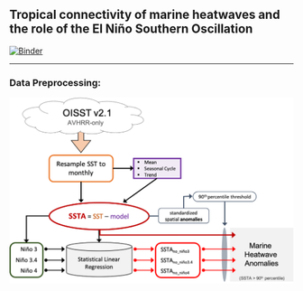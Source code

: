 ## Tropical connectivity of marine heatwaves and the role of the El Niño Southern Oscillation

[![Binder](https://binder.pangeo.io/badge_logo.svg)](https://binder.pangeo.io/v2/gh/ocetrac/marine-heatwaves/main)


_____
### Data Preprocessing:

![preprocessing](./images/preprocess_flowchart.png)
